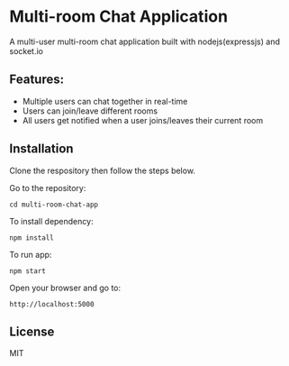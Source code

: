 # Multi-room Chat Application

A multi-user multi-room chat application built with nodejs(expressjs) and socket.io

## Features:

- Multiple users can chat together in real-time
- Users can join/leave different rooms
- All users get notified when a user joins/leaves their current room

## Installation

Clone the respository then follow the steps below.

Go to the repository:

`cd multi-room-chat-app`

To install dependency:

`npm install`

To run app:

`npm start`

Open your browser and go to:

`http://localhost:5000`

## License

MIT
